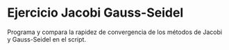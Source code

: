 # Ejercicio Jacobi Gauss-Seidel

Programa y compara la rapidez de convergencia de los métodos de Jacobi y Gauss-Seidel en el script.